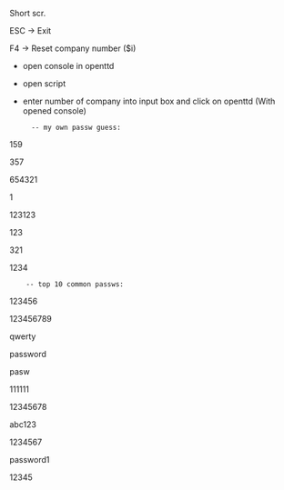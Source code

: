 Short scr.

ESC -> Exit

F4 -> Reset company number ($i)

- open console in openttd
- open script

- enter number of company into input box and click on openttd (With opened console)



		-- my own passw guess:
159

357

654321

1

123123

123

321

1234


		-- top 10 common passws:
123456

123456789

qwerty

password

pasw

111111

12345678

abc123

1234567

password1

12345
